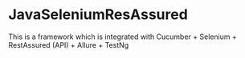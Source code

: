 # JavaSeleniumResAssured
This is a framework which is integrated with Cucumber + Selenium + RestAssured (API) + Allure + TestNg
